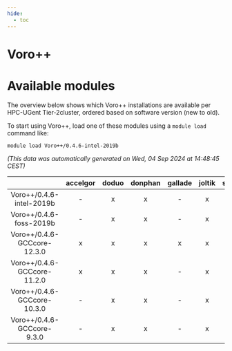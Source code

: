 ```yaml
---
hide:
  - toc
---
```


Voro++
======

# Available modules


The overview below shows which Voro++ installations are available per HPC-UGent Tier-2cluster, ordered based on software version (new to old).

To start using Voro++, load one of these modules using a `module load` command like:

```shell
module load Voro++/0.4.6-intel-2019b
```

*(This data was automatically generated on Wed, 04 Sep 2024 at 14:48:45 CEST)*  

| |accelgor|doduo|donphan|gallade|joltik|shinx|skitty|
| :---: | :---: | :---: | :---: | :---: | :---: | :---: | :---: |
|Voro++/0.4.6-intel-2019b|-|x|x|-|x|-|x|
|Voro++/0.4.6-foss-2019b|-|x|x|-|x|-|x|
|Voro++/0.4.6-GCCcore-12.3.0|x|x|x|x|x|x|x|
|Voro++/0.4.6-GCCcore-11.2.0|x|x|x|-|x|-|x|
|Voro++/0.4.6-GCCcore-10.3.0|-|x|x|-|x|-|x|
|Voro++/0.4.6-GCCcore-9.3.0|-|x|x|-|x|-|x|
